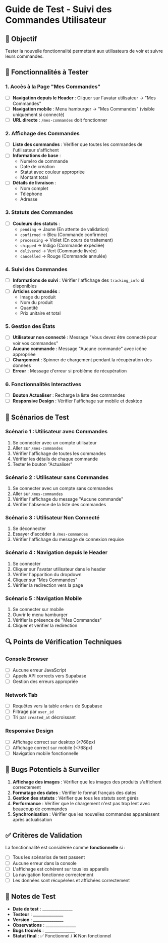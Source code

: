# Guide de Test - Suivi des Commandes Utilisateur

## 🎯 Objectif
Tester la nouvelle fonctionnalité permettant aux utilisateurs de voir et suivre leurs commandes.

## 🚀 Fonctionnalités à Tester

### 1. **Accès à la Page "Mes Commandes"**
- [ ] **Navigation depuis le Header** : Cliquer sur l'avatar utilisateur → "Mes Commandes"
- [ ] **Navigation mobile** : Menu hamburger → "Mes Commandes" (visible uniquement si connecté)
- [ ] **URL directe** : `/mes-commandes` doit fonctionner

### 2. **Affichage des Commandes**
- [ ] **Liste des commandes** : Vérifier que toutes les commandes de l'utilisateur s'affichent
- [ ] **Informations de base** :
  - Numéro de commande
  - Date de création
  - Statut avec couleur appropriée
  - Montant total
- [ ] **Détails de livraison** :
  - Nom complet
  - Téléphone
  - Adresse

### 3. **Statuts des Commandes**
- [ ] **Couleurs des statuts** :
  - `pending` → Jaune (En attente de validation)
  - `confirmed` → Bleu (Commande confirmée)
  - `processing` → Violet (En cours de traitement)
  - `shipped` → Indigo (Commande expédiée)
  - `delivered` → Vert (Commande livrée)
  - `cancelled` → Rouge (Commande annulée)

### 4. **Suivi des Commandes**
- [ ] **Informations de suivi** : Vérifier l'affichage des `tracking_info` si disponibles
- [ ] **Articles commandés** :
  - Image du produit
  - Nom du produit
  - Quantité
  - Prix unitaire et total

### 5. **Gestion des États**
- [ ] **Utilisateur non connecté** : Message "Vous devez être connecté pour voir vos commandes"
- [ ] **Aucune commande** : Message "Aucune commande" avec icône appropriée
- [ ] **Chargement** : Spinner de chargement pendant la récupération des données
- [ ] **Erreur** : Message d'erreur si problème de récupération

### 6. **Fonctionnalités Interactives**
- [ ] **Bouton Actualiser** : Recharge la liste des commandes
- [ ] **Responsive Design** : Vérifier l'affichage sur mobile et desktop

## 🧪 Scénarios de Test

### **Scénario 1 : Utilisateur avec Commandes**
1. Se connecter avec un compte utilisateur
2. Aller sur `/mes-commandes`
3. Vérifier l'affichage de toutes les commandes
4. Vérifier les détails de chaque commande
5. Tester le bouton "Actualiser"

### **Scénario 2 : Utilisateur sans Commandes**
1. Se connecter avec un compte sans commandes
2. Aller sur `/mes-commandes`
3. Vérifier l'affichage du message "Aucune commande"
4. Vérifier l'absence de la liste des commandes

### **Scénario 3 : Utilisateur Non Connecté**
1. Se déconnecter
2. Essayer d'accéder à `/mes-commandes`
3. Vérifier l'affichage du message de connexion requise

### **Scénario 4 : Navigation depuis le Header**
1. Se connecter
2. Cliquer sur l'avatar utilisateur dans le header
3. Vérifier l'apparition du dropdown
4. Cliquer sur "Mes Commandes"
5. Vérifier la redirection vers la page

### **Scénario 5 : Navigation Mobile**
1. Se connecter sur mobile
2. Ouvrir le menu hamburger
3. Vérifier la présence de "Mes Commandes"
4. Cliquer et vérifier la redirection

## 🔍 Points de Vérification Techniques

### **Console Browser**
- [ ] Aucune erreur JavaScript
- [ ] Appels API corrects vers Supabase
- [ ] Gestion des erreurs appropriée

### **Network Tab**
- [ ] Requêtes vers la table `orders` de Supabase
- [ ] Filtrage par `user_id`
- [ ] Tri par `created_at` décroissant

### **Responsive Design**
- [ ] Affichage correct sur desktop (≥768px)
- [ ] Affichage correct sur mobile (<768px)
- [ ] Navigation mobile fonctionnelle

## 🐛 Bugs Potentiels à Surveiller

1. **Affichage des images** : Vérifier que les images des produits s'affichent correctement
2. **Formatage des dates** : Vérifier le format français des dates
3. **Gestion des statuts** : Vérifier que tous les statuts sont gérés
4. **Performance** : Vérifier que le chargement n'est pas trop lent avec beaucoup de commandes
5. **Synchronisation** : Vérifier que les nouvelles commandes apparaissent après actualisation

## ✅ Critères de Validation

La fonctionnalité est considérée comme **fonctionnelle** si :
- [ ] Tous les scénarios de test passent
- [ ] Aucune erreur dans la console
- [ ] L'affichage est cohérent sur tous les appareils
- [ ] La navigation fonctionne correctement
- [ ] Les données sont récupérées et affichées correctement

## 📝 Notes de Test

- **Date de test** : _______________
- **Testeur** : _______________
- **Version** : _______________
- **Observations** : _______________
- **Bugs trouvés** : _______________
- **Statut final** : ✅ Fonctionnel / ❌ Non fonctionnel

